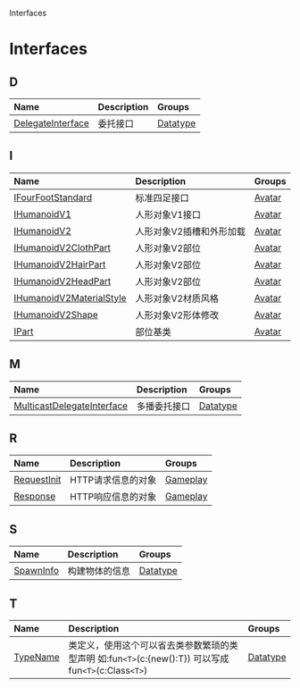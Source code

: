 Interfaces


# Interfaces <Badge type="tip" text="Groups" /> <Score text="Interfaces" />


## D
| Name | Description | Groups |
| :-----| :-----| :-----|
| [DelegateInterface](interfaces/Type.DelegateInterface.md) | 委托接口 | [Datatype](groups/Datatype.Datatype.md) |


## I
| Name | Description | Groups |
| :-----| :-----| :-----|
| [IFourFootStandard](interfaces/Gameplay.IFourFootStandard.md) | 标准四足接口 | [Avatar](groups/Avatar.Avatar.md) |
| [IHumanoidV1](interfaces/Gameplay.IHumanoidV1.md) | 人形对象V1接口 | [Avatar](groups/Avatar.Avatar.md) |
| [IHumanoidV2](interfaces/Gameplay.IHumanoidV2.md) | 人形对象V2插槽和外形加载 | [Avatar](groups/Avatar.Avatar.md) |
| [IHumanoidV2ClothPart](interfaces/Gameplay.IHumanoidV2ClothPart.md) | 人形对象V2部位 | [Avatar](groups/Avatar.Avatar.md) |
| [IHumanoidV2HairPart](interfaces/Gameplay.IHumanoidV2HairPart.md) | 人形对象V2部位 | [Avatar](groups/Avatar.Avatar.md) |
| [IHumanoidV2HeadPart](interfaces/Gameplay.IHumanoidV2HeadPart.md) | 人形对象V2部位 | [Avatar](groups/Avatar.Avatar.md) |
| [IHumanoidV2MaterialStyle](interfaces/Gameplay.IHumanoidV2MaterialStyle.md) | 人形对象V2材质风格 | [Avatar](groups/Avatar.Avatar.md) |
| [IHumanoidV2Shape](interfaces/Gameplay.IHumanoidV2Shape.md) | 人形对象V2形体修改 | [Avatar](groups/Avatar.Avatar.md) |
| [IPart](interfaces/Gameplay.IPart.md) | 部位基类 | [Avatar](groups/Avatar.Avatar.md) |


## M
| Name | Description | Groups |
| :-----| :-----| :-----|
| [MulticastDelegateInterface](interfaces/Type.MulticastDelegateInterface.md) | 多播委托接口 | [Datatype](groups/Datatype.Datatype.md) |


## R
| Name | Description | Groups |
| :-----| :-----| :-----|
| [RequestInit](interfaces/Network.RequestInit.md) | HTTP请求信息的对象 | [Gameplay](groups/Gameplay.Gameplay.md) |
| [Response](interfaces/Network.Response.md) | HTTP响应信息的对象 | [Gameplay](groups/Gameplay.Gameplay.md) |


## S
| Name | Description | Groups |
| :-----| :-----| :-----|
| [SpawnInfo](interfaces/Type.SpawnInfo.md) | 构建物体的信息 | [Datatype](groups/Datatype.Datatype.md) |


## T
| Name | Description | Groups |
| :-----| :-----| :-----|
| [TypeName](interfaces/Type.TypeName.md) | 类定义，使用这个可以省去类参数繁琐的类型声明    如:fun`<T>`(c:{new():T}) 可以写成 fun`<T>`(c:Class`<T>`) | [Datatype](groups/Datatype.Datatype.md) |

